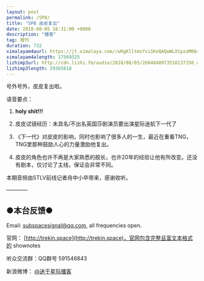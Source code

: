 ```yaml
---
layout: post
permalink: /SP8/
title: "SP8 皮皮复出"
date: 2018-08-05 16:31:00 +0800
description: "播客"
tag: 增刊
duration: 732
ximalayam4aurl: https://jt.ximalaya.com//wKgKlltmsYviSKeQAQwWLXtpzaM064.mp3.m4a?channel=rss&amp;album_id=3135361&amp;track_id=103742732&amp;uid=6418191&amp;jt=https://audio.xmcdn.com/group46/M03/75/FF/wKgKlltmsYviSKeQAQwWLXtpzaM064.mp3
ximalayam4alength: 17569325
lizhimp3url: http://cdn.lizhi.fm/audio/2018/08/05/2684848973518137350_ud.mp3
lizhimp3length: 29365818
---   
```


号外号外，皮皮复出啦。

语音要点：

1. **holy shit!!!**

2. 皮皮试镜经历：未具名/不出名英国莎剧演员要出演星际迷航下一代了

3. 《下一代》对皮皮的影响，同时也影响了很多人的一生，最近在重看TNG，TNG里那种鼓励人心的力量激励他复出。

4. 皮皮的角色也许不再是大家熟悉的舰长，也许20年的经验让他有所改变。还没有剧本，仅讨论了主线，保证会非常不同。

本期音频由STLV前线记者舟中小卒带来，感谢收听。

————

## ●本台反馈●

Email: [subspacesignal@qq.com](mailto:subspacesignal@qq.com), all frequencies open.

官网： [http://trekin.space](http://trekin.space)，官网包含完整且富文本格式的 shownotes

听众交流群：QQ群号 591546843

新浪微博： [@迷于星际播客](http://weibo.com/lostinst)
